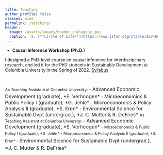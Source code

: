 ```yaml
---
title: Teaching
author_profile: false
classes: wide
permalink: /teaching/
header:
  image: /assets/images/header_phylogeny.jpg
  caption: 'a. [**Circle of Life**](https://www.jstor.org/stable/26046885){:target="_blank"} (2016), b. [**Humans are apes**](https://australian.museum/learn/science/human-evolution/humans-are-apes-great-apes){:target="_blank"}'
---
```



  - **Causal Inference Workshop (Ph.D.)**

  I designed a PhD-level course on causal inference for interdisciplinary research, and led it for the PhD students in Sustainable Development at Columbia University in the Spring of 2022. [Syllabus](../docs/CIworkshop_syllabus.pdf)

<pre>

</pre>

<span style="font-size:0.9em; line-height:2em;">
As Teaching Assistant at Columbia University:</span>
  - <font size="3">Advanced Economic Development (graduate), *E. Verhoogen* </font>
  - <font size="3">Microeconomics & Public Policy I (graduate), *G. Jehle* </font>
  - <font size="3">Microeconomics & Policy Analysis II (graduate), *S. Eren* </font>
  - <font size="3">Environmental Science for Sustainable Dvpt (undergrad.), *J. C. Mutter & R. DeFries* </font>  


<span style="font-size:0.9em;">
As Teaching Assistant at Columbia University:</span>
  - <font size="3"> Advanced Economic Development (graduate), *E. Verhoogen* </font>
  - <span style="font-size:0.9em;"> Microeconomics & Public Policy I (graduate), *G. Jehle* </span>
  - <span style="font-size:0.9em; line-height:2em;"> Microeconomics & Policy Analysis II (graduate), *S. Eren* </span>
  - <font size="3"> Environmental Science for Sustainable Dvpt (undergrad.), *J. C. Mutter & R. DeFries* </font>  
